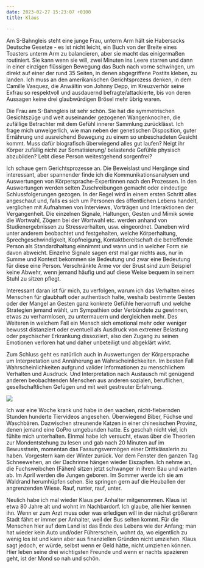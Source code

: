 ```yaml
---
date: 2023-02-27 15:23:07 +0100
title: Klaus

---
```

Am S-Bahngleis steht eine junge Frau, unterm Arm hält sie Habersacks Deutsche Gesetze - es ist nicht leicht, ein Buch von der Breite eines Toasters unterm Arm zu balancieren, aber sie macht das einigermaßen routiniert. Sie kann wenn sie will, zwei Minuten ins Leere starren und dann in einer einzigen flüssigen Bewegung das Buch nach vorne schwingen, um direkt auf einer der rund 35 Seiten, in denen abgegriffene Postits kleben, zu landen. Ich muss an den amerikanischen Gerichtsprozess denken, in dem Camille Vasquez, die Anwältin von Johnny Depp, im Kreuzverhör seine Exfrau so respektvoll und ausdauernd befragte/attackierte, bis von deren Aussagen keine drei glaubwürdigen Brösel mehr übrig waren.

Die Frau am S-Bahngleis ist sehr schön. Sie hat die symmetrischen Gesichtszüge und weit auseinander gezogenen Wangenknochen, die zufällige Betrachter mit dem Gefühl innerer Sammlung zurücklässt. Ich frage mich unweigerlich, wie man neben der genetischen Disposition, guter Ernährung und ausreichend Bewegung zu einem so unbeschadeten Gesicht kommt. Muss dafür biografisch überwiegend alles gut laufen? Neigt ihr Körper zufällig nicht zur Somatisierung/ belastende Gefühle physisch abzubilden? Lebt diese Person weitestgehend sorgenfrei?

Ich schaue gern Gerichtsprozesse an. Die Beweislast und Hergänge sind interessant, aber spannender finde ich die Kommunikationsanalysen und Auswertungen von Körpersprache-Expertinnen nach den Prozessen. In den Auswertungen werden selten Zuschreibungen gemacht oder eindeutige Schlussfolgerungen gezogen. In der Regel wird in einem ersten Schritt alles angeschaut und, falls es sich um Personen des öffentlichen Lebens handelt, verglichen mit Aufnahmen von Interviews, Vorträgen und Interaktionen der Vergangenheit. Die einzelnen Signale, Haltungen, Gesten und Mimik sowie die Wortwahl, Zögern bei der Wortwahl etc. werden anhand von Studienergebnissen zu Stressverhalten,  usw. eingeordnet. Daneben wird unter anderem beobachtet und festgehalten, welche Körperhaltung, Sprechgeschwindigkeit, Kopfneigung, Kontaktbereitschaft die betreffende Person als Standardhaltung einnimmt und wann und in welcher Form sie davon abweicht. Einzelne Signale sagen erst mal gar nichts aus, nur in Summe und Kontext bekommen sie Bedeutung und zwar eine Bedeutung für diese eine Person. Verschränkte Arme vor der Brust sind zum Beispiel keine Abwehr, wenn jemand häufig und auf diese Weise bequem in seinem Stuhl zu sitzen pflegt.

Interessant daran ist für mich, zu verfolgen, warum ich das Verhalten eines Menschen für glaubhaft oder authentisch halte, weshalb bestimmte Gesten oder der Mangel an Gesten ganz konkrete Gefühle hervorruft und welche Strategien jemand wählt, um Sympathien oder Verbündete zu gewinnen, etwas zu verharmlosen, zu untermauern und dergleichen mehr. Des Weiteren in welchem Fall ein Mensch sich emotional mehr oder weniger bewusst distanziert oder eventuell als Ausdruck von extremer Belastung oder psychischer Erkrankung dissoziiert, also den Zugang zu seinen Emotionen verloren hat und daher unbeteiligt und abgeklärt wirkt.

Zum Schluss geht es natürlich auch in Auswertungen der Körpersprache um Interpretation und Annäherung an Wahrscheinlichkeiten. Im besten Fall Wahrscheinlichkeiten aufgrund valider Informationen zu menschlichem Verhalten und Ausdruck. Und Interpretation nach Austausch mit genügend anderen beobachtenden Menschen aus anderen sozialen, beruflichen, gesellschaftlichen Gefügen und mit weit gestreuter Erfahrung.

![](/uploads/gesetze.png)

Ich war eine Woche krank und habe in den wachen, nicht-fiebernden Stunden hunderte Tiervideos angesehen. Überwiegend Biber, Füchse und Waschbären. Dazwischen streunende Katzen in einer chinesischen Provinz, denen jemand eine GoPro umgebunden hatte. Es geschah nicht viel, ich fühlte mich unterhalten. Einmal habe ich versucht, etwas über die Theorien zur Mondentstehung zu lesen und gab nach 20 Minuten auf im Bewusstsein, momentan das Fassungsvermögen einer Drittklässlerin zu haben. Vorgestern kam der Winter zurück. Vor dem Fenster den ganzen Tag Schneewehen, an der Dachrinne hängen wieder Eiszapfen. Ich nehme an, die Fuchsweibchen (Fähen) sitzen jetzt schwanger in ihrem Bau und warten ab. Im April werden die Jungen geboren. Im Sommer werde ich sie am Waldrand herumhüpfen sehen. Sie springen gern auf die Heuballen der angrenzenden Wiese. Rauf, runter, rauf, unter.

Neulich habe ich mal wieder Klaus per Anhalter mitgenommen. Klaus ist etwa 80 Jahre alt und wohnt im Nachbardorf. Ich glaube, alle hier kennen ihn. Wenn er zum Arzt muss oder was erledigen will in der nächst größerern Stadt fährt er immer per Anhalter, weil der Bus selten kommt. Für die Menschen hier auf dem Land ist das Ende des Lebens wie der Anfang; man hat wieder kein Auto und/oder Führerschein, wohnt da, wo eigentlich zu wenig los ist und kann aber aus finanziellen Gründen nicht umziehen. Klaus sagt jedoch, er würde, selbst wenn er Geld hätte, nicht umziehen können. Hier leben seine drei wichtigsten Freunde und wenn er nachts spazieren geht, ist der Mond so nah und schön.